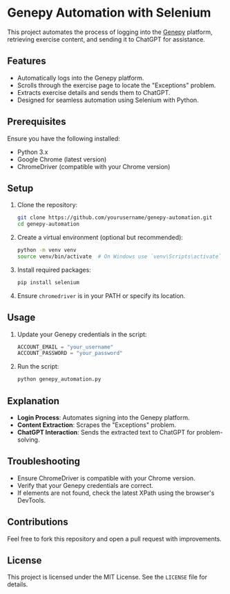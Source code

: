 # Genepy Automation with Selenium

This project automates the process of logging into the [Genepy](https://genepy.org/exercises/) platform, retrieving exercise content, and sending it to ChatGPT for assistance.

## Features
- Automatically logs into the Genepy platform.
- Scrolls through the exercise page to locate the "Exceptions" problem.
- Extracts exercise details and sends them to ChatGPT.
- Designed for seamless automation using Selenium with Python.

## Prerequisites
Ensure you have the following installed:
- Python 3.x
- Google Chrome (latest version)
- ChromeDriver (compatible with your Chrome version)

## Setup
1. Clone the repository:

    ```bash
    git clone https://github.com/yourusername/genepy-automation.git
    cd genepy-automation
    ```

2. Create a virtual environment (optional but recommended):

    ```bash
    python -m venv venv
    source venv/bin/activate  # On Windows use `venv\Scripts\activate`
    ```

3. Install required packages:

    ```bash
    pip install selenium
    ```

4. Ensure `chromedriver` is in your PATH or specify its location.

## Usage
1. Update your Genepy credentials in the script:

    ```python
    ACCOUNT_EMAIL = "your_username"
    ACCOUNT_PASSWORD = "your_password"
    ```

2. Run the script:

    ```bash
    python genepy_automation.py
    ```

## Explanation
- **Login Process**: Automates signing into the Genepy platform.
- **Content Extraction**: Scrapes the "Exceptions" problem.
- **ChatGPT Interaction**: Sends the extracted text to ChatGPT for problem-solving.

## Troubleshooting
- Ensure ChromeDriver is compatible with your Chrome version.
- Verify that your Genepy credentials are correct.
- If elements are not found, check the latest XPath using the browser's DevTools.

## Contributions
Feel free to fork this repository and open a pull request with improvements.

## License
This project is licensed under the MIT License. See the `LICENSE` file for details.

